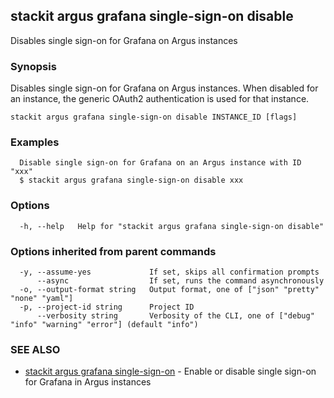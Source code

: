 ## stackit argus grafana single-sign-on disable

Disables single sign-on for Grafana on Argus instances

### Synopsis

Disables single sign-on for Grafana on Argus instances.
When disabled for an instance, the generic OAuth2 authentication is used for that instance.

```
stackit argus grafana single-sign-on disable INSTANCE_ID [flags]
```

### Examples

```
  Disable single sign-on for Grafana on an Argus instance with ID "xxx"
  $ stackit argus grafana single-sign-on disable xxx
```

### Options

```
  -h, --help   Help for "stackit argus grafana single-sign-on disable"
```

### Options inherited from parent commands

```
  -y, --assume-yes             If set, skips all confirmation prompts
      --async                  If set, runs the command asynchronously
  -o, --output-format string   Output format, one of ["json" "pretty" "none" "yaml"]
  -p, --project-id string      Project ID
      --verbosity string       Verbosity of the CLI, one of ["debug" "info" "warning" "error"] (default "info")
```

### SEE ALSO

* [stackit argus grafana single-sign-on](./stackit_argus_grafana_single-sign-on.md)	 - Enable or disable single sign-on for Grafana in Argus instances

